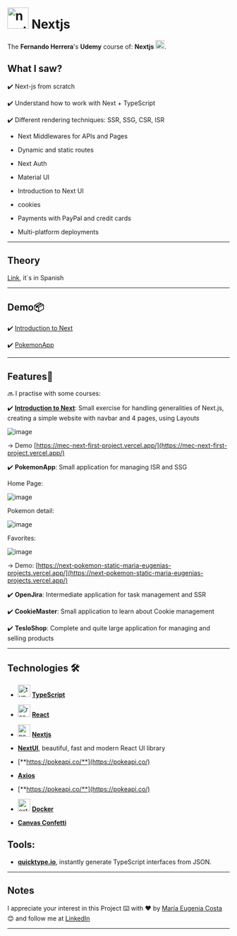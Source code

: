 # <img width="48" height="48" src="https://img.icons8.com/color/48/nextjs.png" alt="nextjs"/> Nextjs

The **Fernando Herrera**'s **Udemy** course of:  **Nextjs** <img width="20" height="20" src="https://img.icons8.com/color/20/nextjs.png" alt="nextjs"/>.

## What I saw?

✔️ Next-js from scratch

✔️ Understand how to work with Next + TypeScript

✔️ Different rendering techniques: SSR, SSG, CSR, ISR

- Next Middlewares for APIs and Pages

- Dynamic and static routes

- Next Auth

- Material UI

- Introduction to Next UI

- cookies

- Payments with PayPal and credit cards

- Multi-platform deployments

---

## Theory

[Link](https://github.com/eugenia1984/nextjs/tree/main/teoria), it´s in Spanish

---

## Demo📦

✔️ [Introduction to Next](https://mec-next-first-project.vercel.app/)

✔️ [PokemonApp](https://next-pokemon-static-maria-eugenias-projects.vercel.app/)

---

## Features📢


🔜 I practise with some courses:

✔️ [**Introduction to Next**](https://github.com/eugenia1984/nextjs/tree/main/01-initial-demo): Small exercise for handling generalities of Next.js, creating a simple website with navbar and 4 pages, using Layouts

![image](https://github.com/eugenia1984/nextjs/assets/72580574/fc6389d6-40e4-45a8-bf88-4799c32fc7bc)

-> Demo [https://mec-next-first-project.vercel.app/](https://mec-next-first-project.vercel.app/)

✔️ **PokemonApp**: Small application for managing ISR and SSG

Home Page:

![image](https://github.com/eugenia1984/nextjs/assets/72580574/235569c2-1231-4b88-be3e-dfacbc69d069)

Pokemon detail:

![image](https://github.com/eugenia1984/nextjs/assets/72580574/c54461c8-a9b3-4b9f-9aa7-506705ea556c)

Favorites:

![image](https://github.com/eugenia1984/nextjs/assets/72580574/4d51ee55-17f6-4988-bdd2-55ad64bc9b1a)

-> Demo: [https://next-pokemon-static-maria-eugenias-projects.vercel.app/](https://next-pokemon-static-maria-eugenias-projects.vercel.app/)

✔️ **OpenJira**: Intermediate application for task management and SSR

✔️ **CookieMaster**: Small application to learn about Cookie management

✔️ **TesloShop**: Complete and quite large application for managing and selling products

---

## Technologies 🛠️

- <img width="28" height="28" src="https://img.icons8.com/external-tal-revivo-color-tal-revivo/28/external-typescript-an-open-source-programming-language-developed-and-maintained-by-microsoft-logo-color-tal-revivo.png" alt="typescript icon"/> [**TypeScript**](https://www.typescriptlang.org/)

- <img width="28" height="28" src="https://img.icons8.com/office/28/react.png" alt="react icon"/> [**React**](https://react.dev/)

- <img width="28" height="28" src="https://img.icons8.com/color/28/nextjs.png" alt="nextjs icon"/> [**Nextjs**](https://nextjs.org/)

- [**NextUI**](https://nextui.org/), beautiful, fast and modern React UI library

- [**https://pokeapi.co/**](https://pokeapi.co/)

- [**Axios**](https://axios-http.com/)

- [**https://pokeapi.co/**](https://pokeapi.co/)
  
- <img width="28" height="28" src="https://img.icons8.com/external-tal-revivo-color-tal-revivo/28/external-docker-a-set-of-coupled-software-as-a-service-logo-color-tal-revivo.png" alt="external-docker-a-set-of-coupled-software-as-a-service-logo-color-tal-revivo"/> [**Docker**](https://www.docker.com/)


- [**Canvas Confetti**](https://www.npmjs.com/package/canvas-confetti)

## Tools: 

- [**quicktype.io**](https://quicktype.io/typescript), instantly generate TypeScript interfaces from JSON.

---

## Notes

I appreciate your interest in this Project ⌨️ with ❤️ by [María Eugenia Costa](https://github.com/eugenia1984) 😊 and follow me at [LinkedIn](http://www.linkedin.com/in/maríaeugeniacosta)

---
